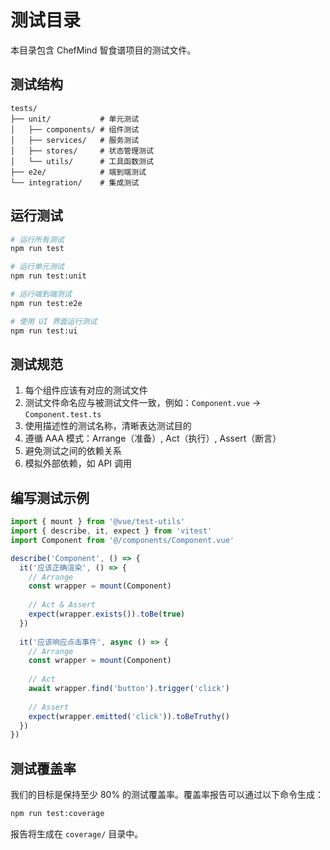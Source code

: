 # 测试目录

本目录包含 ChefMind 智食谱项目的测试文件。

## 测试结构

```
tests/
├── unit/           # 单元测试
│   ├── components/ # 组件测试
│   ├── services/   # 服务测试
│   ├── stores/     # 状态管理测试
│   └── utils/      # 工具函数测试
├── e2e/            # 端到端测试
└── integration/    # 集成测试
```

## 运行测试

```bash
# 运行所有测试
npm run test

# 运行单元测试
npm run test:unit

# 运行端到端测试
npm run test:e2e

# 使用 UI 界面运行测试
npm run test:ui
```

## 测试规范

1. 每个组件应该有对应的测试文件
2. 测试文件命名应与被测试文件一致，例如：`Component.vue` -> `Component.test.ts`
3. 使用描述性的测试名称，清晰表达测试目的
4. 遵循 AAA 模式：Arrange（准备）, Act（执行）, Assert（断言）
5. 避免测试之间的依赖关系
6. 模拟外部依赖，如 API 调用

## 编写测试示例

```typescript
import { mount } from '@vue/test-utils'
import { describe, it, expect } from 'vitest'
import Component from '@/components/Component.vue'

describe('Component', () => {
  it('应该正确渲染', () => {
    // Arrange
    const wrapper = mount(Component)
    
    // Act & Assert
    expect(wrapper.exists()).toBe(true)
  })
  
  it('应该响应点击事件', async () => {
    // Arrange
    const wrapper = mount(Component)
    
    // Act
    await wrapper.find('button').trigger('click')
    
    // Assert
    expect(wrapper.emitted('click')).toBeTruthy()
  })
})
```

## 测试覆盖率

我们的目标是保持至少 80% 的测试覆盖率。覆盖率报告可以通过以下命令生成：

```bash
npm run test:coverage
```

报告将生成在 `coverage/` 目录中。